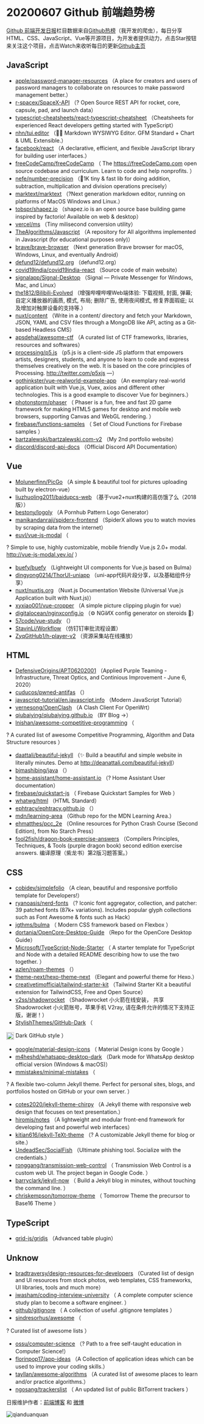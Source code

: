 # 20200607 Github 前端趋势榜

[Github 前端开发日报](https://qdkfweb.cn/c/news)栏目数据来自[Github热榜](https://github.qdkfweb.cn/)（我开发的爬虫），每日分享HTML、CSS、JavaScript、Vue等开源项目，为开发者提供动力，点击Star按钮来关注这个项目，点击Watch来收听每日的更新[Github主页](https://github.com/kujian/githubTrending)
## JavaScript

* [apple/password-manager-resources](https://github.com/apple/password-manager-resources) （A place for creators and users of password managers to collaborate on resources to make password management better.）
* [r-spacex/SpaceX-API](https://github.com/r-spacex/SpaceX-API) （? Open Source REST API for rocket, core, capsule, pad, and launch data）
* [typescript-cheatsheets/react-typescript-cheatsheet](https://github.com/typescript-cheatsheets/react-typescript-cheatsheet) （Cheatsheets for experienced React developers getting started with TypeScript）
* [nhn/tui.editor](https://github.com/nhn/tui.editor) （&#x1f35e;&#x1f4dd; Markdown WYSIWYG Editor. GFM Standard + Chart &amp; UML Extensible.）
* [facebook/react](https://github.com/facebook/react) （A declarative, efficient, and flexible JavaScript library for building user interfaces.）
* [freeCodeCamp/freeCodeCamp](https://github.com/freeCodeCamp/freeCodeCamp) （
        The <a href="https://freeCodeCamp.com">https://freeCodeCamp.com</a> open source codebase and curriculum. Learn to code and help nonprofits.
      ）
* [nefe/number-precision](https://github.com/nefe/number-precision) （&#x1f680;1K tiny &amp; fast lib for doing addition, subtraction, multiplication and division operations precisely）
* [marktext/marktext](https://github.com/marktext/marktext) （?Next generation markdown editor, running on platforms of MacOS Windows and Linux.）
* [tobspr/shapez.io](https://github.com/tobspr/shapez.io) （shapez.io is an open source base building game inspired by factorio! Available on web &amp; desktop）
* [vercel/ms](https://github.com/vercel/ms) （Tiny milisecond conversion utility）
* [TheAlgorithms/Javascript](https://github.com/TheAlgorithms/Javascript) （A repository for All algorithms implemented in Javascript (for educational purposes only)）
* [brave/brave-browser](https://github.com/brave/brave-browser) （Next generation Brave browser for macOS, Windows, Linux, and eventually Android）
* [defund12/defund12.org](https://github.com/defund12/defund12.org) （defund12.org）
* [covid19india/covid19india-react](https://github.com/covid19india/covid19india-react) （Source code of main website）
* [signalapp/Signal-Desktop](https://github.com/signalapp/Signal-Desktop) （Signal — Private Messenger for Windows, Mac, and Linux）
* [the1812/Bilibili-Evolved](https://github.com/the1812/Bilibili-Evolved) （增强哔哩哔哩Web端体验: 下载视频, 封面, 弹幕; 自定义播放器的画质, 模式, 布局; 删除广告, 使用夜间模式, 修复界面瑕疵; 以及增加对触屏设备的支持等.）
* [nuxt/content](https://github.com/nuxt/content) （Write in a content/ directory and fetch your Markdown, JSON, YAML and CSV files through a MongoDB like API, acting as a Git-based Headless CMS）
* [apsdehal/awesome-ctf](https://github.com/apsdehal/awesome-ctf) （A curated list of CTF frameworks, libraries, resources and softwares）
* [processing/p5.js](https://github.com/processing/p5.js) （p5.js is a client-side JS platform that empowers artists, designers, students, and anyone to learn to code and express themselves creatively on the web. It is based on the core principles of Processing. <a href="http://twitter.com/p5xjs" rel="nofollow">http://twitter.com/p5xjs</a> —）
* [gothinkster/vue-realworld-example-app](https://github.com/gothinkster/vue-realworld-example-app) （An exemplary real-world application built with Vue.js, Vuex, axios and different other technologies. This is a good example to discover Vue for beginners.）
* [photonstorm/phaser](https://github.com/photonstorm/phaser) （
        Phaser is a fun, free and fast 2D game framework for making HTML5 games for desktop and mobile web browsers, supporting Canvas and WebGL rendering.
      ）
* [firebase/functions-samples](https://github.com/firebase/functions-samples) （
        Set of Cloud Functions for Firebase samples
      ）
* [bartzalewski/bartzalewski.com-v2](https://github.com/bartzalewski/bartzalewski.com-v2) （My 2nd portfolio website）
* [discord/discord-api-docs](https://github.com/discord/discord-api-docs) （Official Discord API Documentation）

## Vue

* [Molunerfinn/PicGo](https://github.com/Molunerfinn/PicGo) （A simple &amp; beautiful tool for pictures uploading built by electron-vue）
* [liuzhuoling2011/baidupcs-web](https://github.com/liuzhuoling2011/baidupcs-web) （基于vue2+nuxt构建的高仿饿了么（2018版））
* [bestony/logoly](https://github.com/bestony/logoly) （A Pornhub Pattern Logo Generator）
* [manikandanraji/spiderx-frontend](https://github.com/manikandanraji/spiderx-frontend) （SpiderX allows you to watch movies by scraping data from the internet）
* [euvl/vue-js-modal](https://github.com/euvl/vue-js-modal) （
        
? Simple to use, highly customizable, mobile friendly Vue.js 2.0+ modal. <a href="http://vue-js-modal.yev.io/">http://vue-js-modal.yev.io/</a>
      ）
* [buefy/buefy](https://github.com/buefy/buefy) （Lightweight UI components for Vue.js based on Bulma）
* [dingyong0214/ThorUI-uniapp](https://github.com/dingyong0214/ThorUI-uniapp) （uni-app代码片段分享，以及基础组件分享）
* [nuxt/nuxtjs.org](https://github.com/nuxt/nuxtjs.org) （Nuxt.js Documentation Website (Universal Vue.js Application built with Nuxt.js)）
* [xyxiao001/vue-cropper](https://github.com/xyxiao001/vue-cropper) （A simple picture clipping plugin for vue）
* [digitalocean/nginxconfig.io](https://github.com/digitalocean/nginxconfig.io) （⚙️ NGiИX config generator on steroids &#x1f489;）
* [57code/vue-study](https://github.com/57code/vue-study) （）
* [StavinLi/Workflow](https://github.com/StavinLi/Workflow) （仿钉钉审批流程设置）
* [ZyqGitHub1/h-player-v2](https://github.com/ZyqGitHub1/h-player-v2) （资源采集站在线播放）

## HTML

* [DefensiveOrigins/APT06202001](https://github.com/DefensiveOrigins/APT06202001) （Applied Purple Teaming - Infrastructure, Threat Optics, and Continious Improvement - June 6, 2020）
* [cuducos/pwned-antifas](https://github.com/cuducos/pwned-antifas) （）
* [javascript-tutorial/en.javascript.info](https://github.com/javascript-tutorial/en.javascript.info) （Modern JavaScript Tutorial）
* [vernesong/OpenClash](https://github.com/vernesong/OpenClash) （A Clash Client For OpenWrt）
* [qiubaiying/qiubaiying.github.io](https://github.com/qiubaiying/qiubaiying.github.io) （BY Blog -&gt;）
* [lnishan/awesome-competitive-programming](https://github.com/lnishan/awesome-competitive-programming) （
        
? A curated list of awesome Competitive Programming, Algorithm and Data Structure resources
      ）
* [daattali/beautiful-jekyll](https://github.com/daattali/beautiful-jekyll) （✨ Build a beautiful and simple website in literally minutes. Demo at <a href="http://deanattali.com/beautiful-jekyll" rel="nofollow">http://deanattali.com/beautiful-jekyll</a>）
* [bjmashibing/java](https://github.com/bjmashibing/java) （）
* [home-assistant/home-assistant.io](https://github.com/home-assistant/home-assistant.io) （? Home Assistant User documentation）
* [firebase/quickstart-js](https://github.com/firebase/quickstart-js) （
        Firebase Quickstart Samples for Web
      ）
* [whatwg/html](https://github.com/whatwg/html) （HTML Standard）
* [ephtracy/ephtracy.github.io](https://github.com/ephtracy/ephtracy.github.io) （）
* [mdn/learning-area](https://github.com/mdn/learning-area) （Github repo for the MDN Learning Area.）
* [ehmatthes/pcc_2e](https://github.com/ehmatthes/pcc_2e) （Online resources for Python Crash Course (Second Edition), from No Starch Press）
* [fool2fish/dragon-book-exercise-answers](https://github.com/fool2fish/dragon-book-exercise-answers) （Compilers Principles, Techniques, &amp; Tools (purple dragon book) second edition exercise answers. 编译原理（紫龙书）第2版习题答案。）

## CSS

* [cobidev/simplefolio](https://github.com/cobidev/simplefolio) （A clean, beautiful and responsive portfolio template for Developers!）
* [ryanoasis/nerd-fonts](https://github.com/ryanoasis/nerd-fonts) （? Iconic font aggregator, collection, and patcher: 39 patched fonts (87k+ variations). Includes popular glyph collections such as Font Awesome &amp; fonts such as Hack）
* [jgthms/bulma](https://github.com/jgthms/bulma) （
        Modern CSS framework based on Flexbox
      ）
* [dortania/OpenCore-Desktop-Guide](https://github.com/dortania/OpenCore-Desktop-Guide) （Repo for the OpenCore Desktop Guide）
* [Microsoft/TypeScript-Node-Starter](https://github.com/Microsoft/TypeScript-Node-Starter) （
        A starter template for TypeScript and Node with a detailed README describing how to use the two together.
      ）
* [azlen/roam-themes](https://github.com/azlen/roam-themes) （）
* [theme-next/hexo-theme-next](https://github.com/theme-next/hexo-theme-next) （Elegant and powerful theme for Hexo.）
* [creativetimofficial/tailwind-starter-kit](https://github.com/creativetimofficial/tailwind-starter-kit) （Tailwind Starter Kit a beautiful extension for TailwindCSS, Free and Open Source）
* [v2ss/shadowrocket](https://github.com/v2ss/shadowrocket) （Shadowrocket 小火箭在线安装， 共享Shadowrocket 小火箭账号，苹果手机 V2ray, 请在条件允许的情况下支持正版，谢谢！）
* [StylishThemes/GitHub-Dark](https://github.com/StylishThemes/GitHub-Dark) （
        
<img class="emoji" title=":octocat:" alt=":octocat:" src="https://assets-cdn.github.com/images/icons/emoji/octocat.png" height="20" width="20" align="absmiddle"> Dark GitHub style
      ）
* [google/material-design-icons](https://github.com/google/material-design-icons) （
        Material Design icons by Google
      ）
* [m4heshd/whatsapp-desktop-dark](https://github.com/m4heshd/whatsapp-desktop-dark) （Dark mode for WhatsApp desktop official version (Windows &amp; macOS)）
* [mmistakes/minimal-mistakes](https://github.com/mmistakes/minimal-mistakes) （
        
? A flexible two-column Jekyll theme. Perfect for personal sites, blogs, and portfolios hosted on GitHub or your own server.
      ）
* [cotes2020/jekyll-theme-chirpy](https://github.com/cotes2020/jekyll-theme-chirpy) （A Jekyll theme with responsive web design that focuses on text presentation.）
* [hiromis/notes](https://github.com/hiromis/notes) （A lightweight and modular front-end framework for developing fast and powerful web interfaces）
* [kitian616/jekyll-TeXt-theme](https://github.com/kitian616/jekyll-TeXt-theme) （? A customizable Jekyll theme for blog or site.）
* [UndeadSec/SocialFish](https://github.com/UndeadSec/SocialFish) （Ultimate phishing tool. Socialize with the credentials.）
* [ronggang/transmission-web-control](https://github.com/ronggang/transmission-web-control) （
        Transmission Web Control is a custom web UI. The project began in Google Code.
      ）
* [barryclark/jekyll-now](https://github.com/barryclark/jekyll-now) （
        Build a Jekyll blog in minutes, without touching the command line.
      ）
* [chriskempson/tomorrow-theme](https://github.com/chriskempson/tomorrow-theme) （
        Tomorrow Theme the precursor to Base16 Theme
      ）

## TypeScript

* [grid-js/gridjs](https://github.com/grid-js/gridjs) （Advanced table plugin）

## Unknow

* [bradtraversy/design-resources-for-developers](https://github.com/bradtraversy/design-resources-for-developers) （Curated list of design and UI resources from stock photos, web templates, CSS frameworks, UI libraries, tools and much more）
* [jwasham/coding-interview-university](https://github.com/jwasham/coding-interview-university) （
        A complete computer science study plan to become a software engineer.
      ）
* [github/gitignore](https://github.com/github/gitignore) （
        A collection of useful .gitignore templates
      ）
* [sindresorhus/awesome](https://github.com/sindresorhus/awesome) （
        
? Curated list of awesome lists
      ）
* [ossu/computer-science](https://github.com/ossu/computer-science) （? Path to a free self-taught education in Computer Science!）
* [florinpop17/app-ideas](https://github.com/florinpop17/app-ideas) （A Collection of application ideas which can be used to improve your coding skills.）
* [tayllan/awesome-algorithms](https://github.com/tayllan/awesome-algorithms) （A curated list of awesome places to learn and/or practice algorithms.）
* [ngosang/trackerslist](https://github.com/ngosang/trackerslist) （
        An updated list of public BitTorrent trackers
      ）


日报维护作者：[前端博客](https://qdkfweb.cn/) 和 [微博](https://qdkfweb.cn/go/weibo)

![qianduanquan](https://user-images.githubusercontent.com/3055447/38468989-651132ac-3b80-11e8-8e6b-15122322a9d7.png)